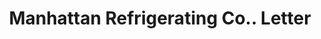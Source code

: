 ---
doi: 10.7916/D8W10J1H
date_other: '1925'
date_other_textual: '1925'
form: correspondence
genre:
- Letters (correspondence)
name:
- Manhattan Refrigerating Co.
object_in_context_url: https://biggert.cul.columbia.edu/items/view/ave_biggert_01060
subject_hierarchical_geographic:
- New York, New York, United States
subject_name:
- Manhattan Refrigerating Co.
title: Manhattan Refrigerating Co.. Letter
sort_title: Manhattan Refrigerating Co.. Letter
call_number: ave_biggert_01060
coordinates:
- 40.71277777777778,-74.00583333333333
pid: ave_biggert_01060
identifiers: ave_biggert_01060
thumbnail: https://derivativo-1.library.columbia.edu/iiif/2/ldpd:344321/full/!256,256/0/native.jpg
permalink: "/items/ave_biggert_01060/"
layout: iiif-image-page
---